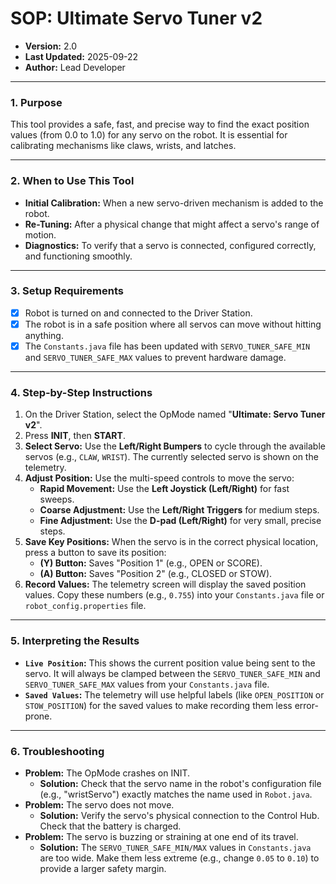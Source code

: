 # SOP: Ultimate Servo Tuner v2

- **Version:** 2.0
- **Last Updated:** 2025-09-22
- **Author:** Lead Developer

---

### 1. Purpose

This tool provides a safe, fast, and precise way to find the exact position values (from 0.0 to 1.0) for any servo on the robot. It is essential for calibrating mechanisms like claws, wrists, and latches.

---

### 2. When to Use This Tool

- **Initial Calibration:** When a new servo-driven mechanism is added to the robot.
- **Re-Tuning:** After a physical change that might affect a servo's range of motion.
- **Diagnostics:** To verify that a servo is connected, configured correctly, and functioning smoothly.

---

### 3. Setup Requirements

- [X] Robot is turned on and connected to the Driver Station.
- [X] The robot is in a safe position where all servos can move without hitting anything.
- [X] The `Constants.java` file has been updated with `SERVO_TUNER_SAFE_MIN` and `SERVO_TUNER_SAFE_MAX` values to prevent hardware damage.

---

### 4. Step-by-Step Instructions

1.  On the Driver Station, select the OpMode named "**Ultimate: Servo Tuner v2**".
2.  Press **INIT**, then **START**.
3.  **Select Servo:** Use the **Left/Right Bumpers** to cycle through the available servos (e.g., `CLAW`, `WRIST`). The currently selected servo is shown on the telemetry.
4.  **Adjust Position:** Use the multi-speed controls to move the servo:
    - **Rapid Movement:** Use the **Left Joystick (Left/Right)** for fast sweeps.
    - **Coarse Adjustment:** Use the **Left/Right Triggers** for medium steps.
    - **Fine Adjustment:** Use the **D-pad (Left/Right)** for very small, precise steps.
5.  **Save Key Positions:** When the servo is in the correct physical location, press a button to save its position:
    - **(Y) Button:** Saves "Position 1" (e.g., OPEN or SCORE).
    - **(A) Button:** Saves "Position 2" (e.g., CLOSED or STOW).
6.  **Record Values:** The telemetry screen will display the saved position values. Copy these numbers (e.g., `0.755`) into your `Constants.java` file or `robot_config.properties` file.

---

### 5. Interpreting the Results

- **`Live Position`:** This shows the current position value being sent to the servo. It will always be clamped between the `SERVO_TUNER_SAFE_MIN` and `SERVO_TUNER_SAFE_MAX` values from your `Constants.java` file.
- **`Saved Values`:** The telemetry will use helpful labels (like `OPEN_POSITION` or `STOW_POSITION`) for the saved values to make recording them less error-prone.

---

### 6. Troubleshooting

- **Problem:** The OpMode crashes on INIT.
    - **Solution:** Check that the servo name in the robot's configuration file (e.g., "wristServo") exactly matches the name used in `Robot.java`.
- **Problem:** The servo does not move.
    - **Solution:** Verify the servo's physical connection to the Control Hub. Check that the battery is charged.
- **Problem:** The servo is buzzing or straining at one end of its travel.
    - **Solution:** The `SERVO_TUNER_SAFE_MIN/MAX` values in `Constants.java` are too wide. Make them less extreme (e.g., change `0.05` to `0.10`) to provide a larger safety margin.